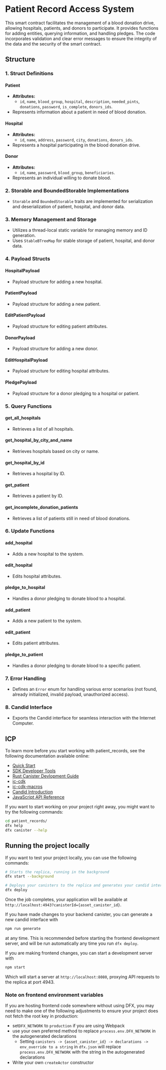 # Patient Record Access System

This smart contract facilitates the management of a blood donation drive, allowing hospitals, patients, and donors to participate. It provides functions for adding entities, querying information, and handling pledges. The code incorporates validation and clear error messages to ensure the integrity of the data and the security of the smart contract.

## Structure

### 1. Struct Definitions

#### Patient

- **Attributes:**
  - `id`, `name`, `blood_group`, `hospital`, `description`, `needed_pints`, `donations`, `password`, `is_complete`, `donors_ids`.
- Represents information about a patient in need of blood donation.

#### Hospital

- **Attributes:**
  - `id`, `name`, `address`, `password`, `city`, `donations`, `donors_ids`.
- Represents a hospital participating in the blood donation drive.

#### Donor

- **Attributes:**
  - `id`, `name`, `password`, `blood_group`, `beneficiaries`.
- Represents an individual willing to donate blood.

### 2. Storable and BoundedStorable Implementations

- `Storable` and `BoundedStorable` traits are implemented for serialization and deserialization of patient, hospital, and donor data.

### 3. Memory Management and Storage

- Utilizes a thread-local static variable for managing memory and ID generation.
- Uses `StableBTreeMap` for stable storage of patient, hospital, and donor data.

### 4. Payload Structs

#### HospitalPayload

- Payload structure for adding a new hospital.

#### PatientPayload

- Payload structure for adding a new patient.

#### EditPatientPayload

- Payload structure for editing patient attributes.

#### DonorPayload

- Payload structure for adding a new donor.

#### EditHospitalPayload

- Payload structure for editing hospital attributes.

#### PledgePayload

- Payload structure for a donor pledging to a hospital or patient.

### 5. Query Functions

#### get_all_hospitals

- Retrieves a list of all hospitals.

#### get_hospital_by_city_and_name

- Retrieves hospitals based on city or name.

#### get_hospital_by_id

- Retrieves a hospital by ID.

#### get_patient

- Retrieves a patient by ID.

#### get_incomplete_donation_patients

- Retrieves a list of patients still in need of blood donations.

### 6. Update Functions

#### add_hospital

- Adds a new hospital to the system.

#### edit_hospital

- Edits hospital attributes.

#### pledge_to_hospital

- Handles a donor pledging to donate blood to a hospital.

#### add_patient

- Adds a new patient to the system.

#### edit_patient

- Edits patient attributes.

#### pledge_to_patient

- Handles a donor pledging to donate blood to a specific patient.

### 7. Error Handling

- Defines an `Error` enum for handling various error scenarios (not found, already initialized, invalid payload, unauthorized access).

### 8. Candid Interface

- Exports the Candid interface for seamless interaction with the Internet Computer.

## ICP

To learn more before you start working with patient_records, see the following documentation available online:

- [Quick Start](https://internetcomputer.org/docs/quickstart/quickstart-intro)
- [SDK Developer Tools](https://internetcomputer.org/docs/developers-guide/sdk-guide)
- [Rust Canister Devlopment Guide](https://internetcomputer.org/docs/rust-guide/rust-intro)
- [ic-cdk](https://docs.rs/ic-cdk)
- [ic-cdk-macros](https://docs.rs/ic-cdk-macros)
- [Candid Introduction](https://internetcomputer.org/docs/candid-guide/candid-intro)
- [JavaScript API Reference](https://erxue-5aaaa-aaaab-qaagq-cai.raw.icp0.io)

If you want to start working on your project right away, you might want to try the following commands:

```bash
cd patient_records/
dfx help
dfx canister --help
```

## Running the project locally

If you want to test your project locally, you can use the following commands:

```bash
# Starts the replica, running in the background
dfx start --background

# Deploys your canisters to the replica and generates your candid interface
dfx deploy
```

Once the job completes, your application will be available at `http://localhost:4943?canisterId={asset_canister_id}`.

If you have made changes to your backend canister, you can generate a new candid interface with

```bash
npm run generate
```

at any time. This is recommended before starting the frontend development server, and will be run automatically any time you run `dfx deploy`.

If you are making frontend changes, you can start a development server with

```bash
npm start
```

Which will start a server at `http://localhost:8080`, proxying API requests to the replica at port 4943.

### Note on frontend environment variables

If you are hosting frontend code somewhere without using DFX, you may need to make one of the following adjustments to ensure your project does not fetch the root key in production:

- set`DFX_NETWORK` to `production` if you are using Webpack
- use your own preferred method to replace `process.env.DFX_NETWORK` in the autogenerated declarations
  - Setting `canisters -> {asset_canister_id} -> declarations -> env_override to a string` in `dfx.json` will replace `process.env.DFX_NETWORK` with the string in the autogenerated declarations
- Write your own `createActor` constructor
